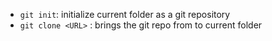 - `git init`: initialize current folder as a git repository
- `git clone <URL>` : brings the git repo from <URL> to current folder
